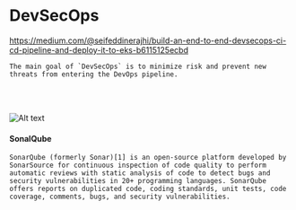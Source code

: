 
# DevSecOps


https://medium.com/@seifeddinerajhi/build-an-end-to-end-devsecops-ci-cd-pipeline-and-deploy-it-to-eks-b6115125ecbd

```
The main goal of `DevSecOps` is to minimize risk and prevent new threats from entering the DevOps pipeline.
```

<br><br>

![Alt text](https://miro.medium.com/v2/resize:fit:1400/format:webp/1*gjrjzyoL-RTEs1LvBso4qw.png "DevSecOps")


#### SonalQube
```
SonarQube (formerly Sonar)[1] is an open-source platform developed by SonarSource for continuous inspection of code quality to perform automatic reviews with static analysis of code to detect bugs and security vulnerabilities in 20+ programming languages. SonarQube offers reports on duplicated code, coding standards, unit tests, code coverage, comments, bugs, and security vulnerabilities.
```